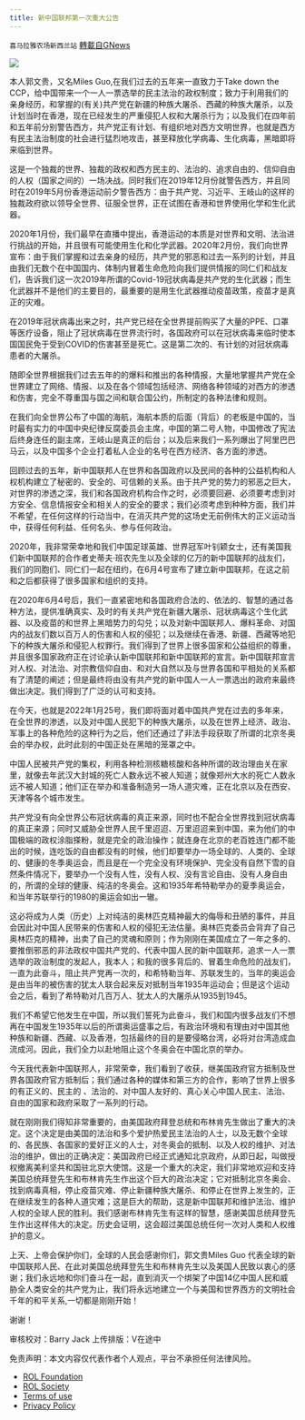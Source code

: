 ```yaml
---
title: 新中国联邦第一次重大公告
---
```

`喜马拉雅农场新西兰站` [轉載自GNews](https://gnews.org/zh-hans/1915355/)

![](https://assets.gnews.org/wp-content/uploads/2022/01/1261.gif)

本人郭文贵，又名Miles Guo,在我们过去的五年来一直致力于Take down the CCP，给中国带来一个一人一票选举的民主法治的政权制度；致力于利用我们的亲身经历，和掌握的(有关)共产党在新疆的种族大屠杀、西藏的种族大屠杀，以及计划当时在香港，现在已经发生的严重侵犯人权和大屠杀行为；以及我们在四年前和五年前分别警告西方，共产党正有计划、有组织地对西方文明世界，也就是西方有民主法治制度的社会进行猛烈地攻击，甚至释放化学病毒、生化病毒，黑暗即将来临到世界。

这是一个独裁的世界、独裁的政权和西方民主的、法治的、追求自由的、信仰自由的人权（国家之间的）一场决战。同时我们在2019年12月份就警告西方，并且同时在2019年5月份香港运动前夕警告西方：由于共产党、习近平、王岐山的这样的独裁政府欲以领导全世界、征服全世界，正在试图在香港和世界使用化学和生化武器。

2020年1月份，我们最早在直播中提出，香港运动的本质是对世界和文明、法治进行挑战的开始，并且很有可能使用生化和化学武器。2020年2月份，我们向世界宣布：由于我们掌握和过去亲身的经历，共产党的邪恶和过去一系列的计划，并且由我们无数个在中国国内、体制内冒着生命危险向我们提供情报的同仁们和战友们，告诉我们这一次2019年所谓的Covid-19冠状病毒是共产党的生化武器；而生化武器并不是他们的主要目的，最重要的是用生化武器推动疫苗政策，疫苗才是真正的灾难。

在2019年冠状病毒出来之时，共产党已经在全世界提前购买了大量的PPE、口罩等医疗设备，阻止了冠状病毒在世界流行时，各国政府可以在冠状病毒来临时使本国国民免于受到COVID的伤害甚至是死亡。这是第二次的、有计划的对冠状病毒患者的大屠杀。

随即全世界根据我们过去五年的的爆料和推出的各种情报，大量地掌握共产党在全世界建立了网络、情报、以及在各个领域包括经济、网络各种领域的对西方的渗透和伤害，完全不尊重国与国之间和联合国公约，所制定的各种法律和规则。

在我们向全世界公布了中国的海航，海航本质的后面（背后）的老板是中国的，当时最有实力的中国中央纪律反腐委员会主席，中国的第二号人物，中国修改了宪法后终身连任的副主席，王岐山是真正的后台；以及后来我们一系列爆出了阿里巴巴马云，以及中国多个企业打着私人企业的名号在西方经济、各方面的渗透。

回顾过去的五年，新中国联邦人在世界和各国政府以及民间的各种的公益机构和人权机构建立了秘密的、安全的、可信赖的关系。由于共产党的势力的邪恶之巨大，对世界的渗透之深，我们和各国政府机构合作之时，必须要回避、必须要考虑到对方安全、信息情报安全和相关人的安全的要求；我们必须考虑到种种方面，我们并不希望，在任何这样的行动当中，在消灭共产党的这场史无前例伟大的正义运动当中，获得任何利益、任何名头、参与任何政治。

2020年，我非常荣幸地和我们中国足球英雄、世界冠军叶钊颖女士，还有美国我们新中国联邦的合作者史蒂夫·班农先生以及全球的亿万的新中国联邦的战友们，我们的同胞们、同仁们一起在纽约，在6月4号宣布了建立新中国联邦，在这之前和之后都获得了很多国家和组织的支持。

在2020年6月4号后，我们一直紧密地和各国政府合法的、依法的、智慧的通过各种方法，提供准确真实、及时的有关共产党在新疆大屠杀、冠状病毒这个生化武器、以及疫苗的和世界上黑暗势力的勾兑；以及对新中国联邦人、爆料革命、对国内的战友们数以百万人的伤害和人权的侵犯；以及继续在香港、新疆、西藏等地犯下的种族大屠杀和侵犯人权罪行。我们得到了世界上很多国家和公益组织的尊重，并且很多国家政府正在讨论承认新中国联邦和新中国联邦的宣言。新中国联邦宣言对人权、对法治、对宗教信仰自由、和对大自然以及与世界各国和平相处的关系都有了清楚的阐述；但是最终将由没有共产党的新中国人一人一票选出的政府来最终做出决定。我们得到了广泛的认可和支持。

在今天，也就是2022年1月25号，我们即将面对着中国共产党在过去的多年来，在全世界的渗透，以及对中国人民犯下的种族大屠杀，以及在世界上经济、政治、军事上的各种危险的这种行为之后，他们还通过了非法手段获取了所谓的北京冬奥会的举办权，此时此刻的中国正处在黑暗的笼罩之中。

中国人民被共产党的集权，利用各种检测核糖核酸和各种所谓的政治理由关在家里，就像去年武汉大封城的死亡人数永远不被人知道；就像郑州大水的死亡人数永远不被人知道；他们正在举办和准备制造另一场人道灾难，正在北京以及在西安、天津等各个城市发生。

共产党没有向全世界公布冠状病毒的真正来源，同时也不配合全世界找到冠状病毒的真正来源；同时又威胁全世界人民千里迢迢、万里迢迢来到中国，来为他们的中国极端的政权涂脂搽粉，就是完全的政治操作；就连身在北京的老百姓连门都不能出的时候，连吃饭的自由都没有的时候，他们却要举办一场全球的、人类的、全球的、健康的冬季奥运会，而且是在一个完全没有环境保护、完全没有自然下雪的自然条件情况下，要举办一个没有人性，没有人权、没有言论自由、没有人身自由的，所谓的全球的健康、纯洁的冬奥会。这和1935年希特勒举办的夏季奥运会，和当年苏联举行的1980的奥运会如出一辙。

这必将成为人类（历史）上对纯洁的奥林匹克精神最大的侮辱和丑陋的事件，并且会因此对中国人民带来的伤害和人权的侵犯无法估量。奥林匹克委员会背弃了自己奥林匹克的精神，出卖了自己的灵魂和原则；作为刚刚在美国成立了一年之多的、要推倒邪恶的非法政权中国共产党的、代表中国人民的新中国联邦，追求一人一票选举的政治制度的发起人，我本人；和我的很多背后的、冒着生命危险的战友们，一直为此奋斗，阻止共产党再一次的，和希特勒当年、苏联发生的，当年的奥运会是由当年的被伤害的犹太人联合起来反对抵制当年1935年运动会；但是这个运动会之后，看到了希特勒对几百万人、犹太人的大屠杀从1935到1945。

我们不希望它他发生在中国，所以我们誓死为此奋斗，我们和国内很多战友们不想再在中国发生1935年以后的所谓奥运盛事之后，有政治环境和有理由对中国其他种族和新疆、西藏、以及香港，包括最终的目的是要侵略台湾，必将对台湾造成血流成河。因此，我们全力以赴地阻止这个冬奥会在中国北京的举办。

今天我代表新中国联邦人，非常荣幸，我们看到了收获，继美国政府官方抵制及世界各国政府官方抵制后；我们通过各种的媒体和第三方的合作，影响了世界上很多的有正义的、民主的 、法治的、对中国人友好的、真心关心中国人民主、法治、自由的国家和政府采取了一系列的行动。

就在刚刚我们得知非常重要的，由美国政府拜登总统和布林肯先生做出了重大的决定。这个决定是由美国的法治和多个爱护热爱民主法治的人士，以及无数个全球的、各民族、各国家的爱好正义的人士，对冬奥会的抵制、以及人权的维护、对法治的维护，做出的正确决定：美国政府已经正式通知北京政府，从即日起，叫做授权撤离美利坚共和国驻北京大使馆。这是一个重大的决定，我们非常地欢迎和支持美国总统拜登先生和布林肯先生作出这个巨大的政治决定；它对抵制北京冬奥会、找到病毒真相，停止疫苗灾难、停止新疆种族大屠杀、和停止在世界上发生的，正在继续发生的各种人道灾难；这是巨大的帮助，这是新中国联邦和维护法治、维护人权的全球人民的胜利。我们感谢布林肯先生有这样的智慧，感谢美国总统拜登先生作出这样伟大的决定。历史会证明，这会超过美国总统任何一次对人类和人权维护的意义。

上天、上帝会保护你们，全球的人民会感谢你们，郭文贵Miles Guo 代表全球的新中国联邦人民、在此对美国总统拜登先生和布林肯先生以及美国人民致以衷心的感谢；我们永远地和你们奋斗在一起，直到消灭一个绑架了中国14亿中国人民和威胁全人类安全的共产党为止，我们将永远地建立一个与美国和世界西方的文明社会千年的和平关系,一切都是刚刚开始！

谢谢！

审核校对：Barry Jack
上传排版：V在途中

 

免责声明：本文内容仅代表作者个人观点，平台不承担任何法律风险。

- [ROL Foundation](https://rolfoundation.org/)
- [ROL Society](https://rolsociety.org/)
- [Terms of use](https://gnews.org/terms-of-use-3/)
- [Privacy Policy](https://gnews.org/privacy-policy/)
